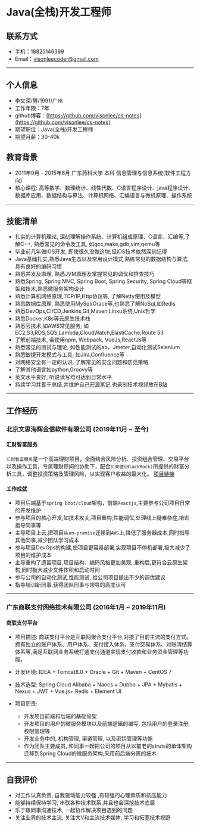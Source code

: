 # Java(全栈)开发工程师

## 联系方式

- 手机：18825146399
- Email：visonleecoder@gmail.com

---

## 个人信息

 - 李文深/男/1991/广州
 - 工作年限：7年
 - github博客：[https://github.com/visonlee/cs-notes](https://github.com/visonlee/cs-notes) 
 - 期望职位：Java(全栈)开发工程师
 - 期望月薪：30-40k


## 教育背景

 - 2011年9月 - 2015年6月  广东药科大学   本科 信息管理与信息系统(软件工程方向)
 - 核心课程: 高等数学、数理统计、线性代数、C语言程序设计、java程序设计、数据库应用、数据结构与算法、计算机网络、汇编语言与微机原理、操作系统

---

## 技能清单
- 扎实的计算机理论, 深刻理解操作系统、计算机组成原理、C语言、汇编等,了解C++, 熟悉常见的命令及工具, 如gcc,make,gdb,vim,qemu等
- 毕业前几年做iOS开发, 即使很久没做这块,但iOS技术依然深刻记得
- Java基础扎实,熟悉Java生态以及常用设计模式,熟练常见的数据结构与算法, 具有良好的编码习惯
- 熟悉并发及原理, 熟悉JVM原理及掌握常见的调优和排查技巧
- 熟悉Spring, Spring MVC, Spring Boot, Spring Security, Spring Cloud等框架和技术,熟悉微服务架构设计
- 熟悉计算机网络原理,TCP/IP,Http协议等, 了解Netty使用及模型
- 熟悉数据库原理, 熟悉使用MySql/Orace等,也熟悉了解NoSql,如Redis
- 熟悉DevOps,CI/CD,Jenkins,Git,Maven,Linxu系统,Unix哲学
- 熟悉Docker,K8s等云原生技术栈
- 熟悉云技术,如AWS常见服务, 如EC2,S3,RDS,SQS,Lambda,CloudWatch,ElastiCache,Route 53
- 了解前端技术, 会使用npm, Webpack, VueJs,ReactJs等
- 熟悉常见的测试与理论, 如性能测试的ab，Jmeter,自动化测试Selenium
- 熟悉敏捷开发模式与工具, 如Jira,Confluence等
- 对网络安全有一定的认识, 了解常见的安全问题和防范策略
- 了解其他语言如python,Groovy等
- 英文水平良好, 听说读写均可达到日常水平
- 持续学习并善于总结,并维护自己[开源笔记](https://github.com/visonlee/cs-notes),也录制技术视频放在[B站](https://space.bilibili.com/163808780/)

---

## 工作经历

### 北京文思海辉金信软件有限公司 (2019年11月 ~ 至今)

#### 汇财智富服务

`汇财智富服务`是一个高端理财项目，全面结合风险分析、投资组合管理、交易平台以及操作工具，专属理财顾问的协助下，配合`贝莱德(BlackRock)`所提供的财富分析工具，调整投资策略及管理风险，以实现客户收益的最大化。
[项目链接](https://www.bilibili.com/video/BV1Lh41117af)

#### 工作成就
- 项目后端基于`spring boot/cloud`架构，前端`Reactjs`,主要参与公司项目日常的开发维护
- 参与项目的核心开发,如技术攻关,项目重构,性能调优,处理线上疑难杂症,培训指导同事等
- 主导项目上云,把项目从`on-premise`迁移到`AWS`上,降低了服务器成本,同时指导其他同事,减少团队学习成本
- 参与项目DevOps的构建,使项目更容易部署,实现项目不停机部署,极大减少了项目的维护成本
- 主导重构了遗留项目,项目结构、编码风格更加美观, 重构后,更符合云原生架构,同时极大减少文件体积和启动时间
- 参与公司的自动化测试,性能测试, 给公司项目提出不少的调优建议
- 指导培训新同事,获得团队同事与领导的高度认可

--- 

### 广东商联支付网络技术有限公司 (2016年1月 ~ 2019年11月)

#### 商联支付平台 

- 项目描述: 商联支付平台是互联网聚合支付平台,对接了目前主流的支付方式。拥有独立的账户体系、用户体系、支付接入体系、支付交易体系、对账清结算体系等,满足互联网业务系统打通支付通道实现支付收款和业务资金管理等功能。
- 开发环境: IDEA + Tomcat8.0 + Oracle + Git + Maven + CentOS 7
- 技术选型: Spring Cloud Alibaba + Naocs + Dubbo + JPA + Mybatis + Nexus + JWT + Vue.js+ Redis + Element UI

- 项目职责:
  - 开发项目前端和后端的基础骨架
  - 开发项目的用户的微服务模块以及前端逻辑的编写, 包括用户的登录注册, 权限管理等
  - 开发业务中的, 机构管理, 渠道管理, 以及密钥管理等功能
  - 作为团队主要成员, 和同事一起把公司的项目从以前老的struts的单体架构迁移到Spring Cloud的微服务架构,采用前后端分离的技术

---

## 自我评价
- 对工作认真负责, 自我驱动能力较强 ,有较强的心理素质和抗压能力
- 能够持续保持学习, 串联各种技术联系,并且也会深挖技术底层
- 乐于跟同事沟通技术, 一起协作解决项目遇到的问题
- 关注业界的技术主流, 关注大V和主流技术媒体, 学习和拓宽技术视野
